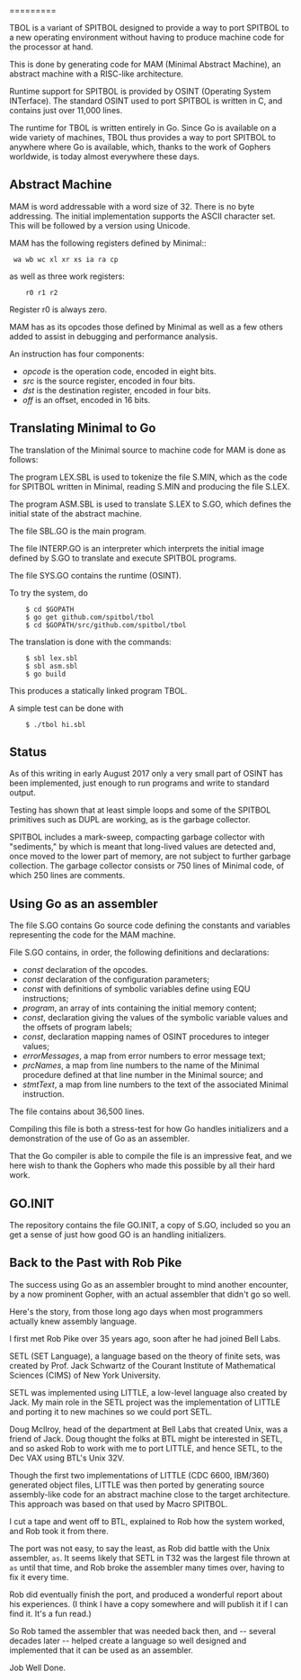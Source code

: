 
=========

TBOL is a variant of SPITBOL designed to provide a way to port SPITBOL to a new
operating environment without having to produce machine code for the processor at hand.


This is done by generating code for MAM (Minimal Abstract Machine),
an abstract machine with a RISC-like architecture.

Runtime support for SPITBOL is provided by OSINT (Operating System INTerface).
The standard OSINT used to port SPITBOL is written in C, and contains just over
11,000 lines.

The runtime for TBOL is written entirely in Go.  Since Go is available on a wide
variety of machines, TBOL thus provides a way to port SPITBOL to 
anywhere where Go is available, which, thanks to the work of Gophers
worldwide, is today almost everywhere these days.


## Abstract Machine

MAM is word addressable with a word size of 32. There is no byte addressing.
The initial implementation supports the ASCII character set. This will be followed
by a version using Unicode.


MAM has the following registers defined by Minimal::

```
 wa wb wc xl xr xs ia ra cp
```

as well as three work registers:

```
	r0 r1 r2
```

Register r0 is always zero.

MAM has as its opcodes those defined by Minimal as well as a few others
added to assist in debugging and performance analysis.

An instruction has four components:

* _opcode_ is the operation code, encoded in eight bits.
* _src_ is the source register, encoded in four bits.
* _dst_ is the destination register, encoded in four bits.
* _off_ is an offset, encoded in 16 bits.


## Translating Minimal to Go

The translation of the Minimal source to machine code for MAM is done as follows:

The program LEX.SBL is used to tokenize the file S.MIN, which as the code
for SPITBOL written in Minimal, reading S.MIN and producing the file S.LEX.

The program ASM.SBL is used to translate S.LEX to S.GO,
which defines the initial state of the abstract machine.

The file SBL.GO is the main program.

The file INTERP.GO is an interpreter which interprets the initial image defined by
S.GO to translate and execute SPITBOL programs.

The file SYS.GO contains the runtime (OSINT).

To try the system, do

```
    $ cd $GOPATH
    $ go get github.com/spitbol/tbol
    $ cd $GOPATH/src/github.com/spitbol/tbol
```

The translation is done with the commands:

```
    $ sbl lex.sbl
    $ sbl asm.sbl
    $ go build
```

This produces a statically linked program TBOL.

A simple test can be done with

```
    $ ./tbol hi.sbl
```

## Status

As of this writing in early August 2017 only a very small part of OSINT has been implemented,
just enough to run programs and write to standard output.

Testing has shown that at least simple loops and some of the SPITBOL
primitives such as DUPL are working, as is the garbage collector.

SPITBOL includes a mark-sweep, compacting garbage collector with "sediments," by which
is meant that long-lived values are detected and, once moved to the lower part of memory,
are not subject to further garbage collection. The garbage collector consists or 750 lines
of Minimal code, of which 250 lines are comments.


## Using Go as an assembler

The file S.GO contains Go source code defining the constants and variables representing the
code for the MAM machine.

File S.GO contains, in order, the following definitions and declarations:

-   _const_ declaration of the opcodes.
-   _const_ declaration of the configuration parameters; 
-   _const_ with  definitions of symbolic variables define using EQU instructions;
-    _program_, an array of ints containing the initial memory content;
-    _const_, declaration giving the values of the symbolic variable values
and the offsets of program labels;
-    _const_, declaration mapping names of OSINT procedures to integer values;
-    _errorMessages_, a map from error numbers to error message text;
-    _prcNames_, a map from line numbers to the name of the Minimal procedure
         defined at that line number in the Minimal source; and
-    _stmtText_, a map from line numbers to the text of the associated Minimal instruction.

The file contains about 36,500 lines.

Compiling this file is both a stress-test for how Go handles initializers and a demonstration
of the use of Go as an assembler.

That the Go compiler is able to compile the file is an impressive feat,
and we here wish to thank the Gophers who made this possible by all their hard work.


## GO.INIT

The repository contains the file GO.INIT, a copy of S.GO, included so you an get
a sense of just how good GO is an handling initializers.

## Back to the Past with Rob Pike

The success using Go as an assembler brought to mind another encounter, by a now
prominent Gopher, with an actual assembler that didn't go so well.

Here's the story, from those long ago days when most programmers actually knew assembly language.

I first met Rob Pike over 35 years ago, soon after he had joined Bell Labs.

SETL (SET Language), a language based on the theory of finite sets,  was created by
Prof. Jack Schwartz of the Courant Institute of Mathematical Sciences (CIMS)
of New York University.

SETL was implemented using LITTLE, a low-level language also created by Jack.
My main role in the SETL project was the implementation of LITTLE and porting
it to new machines so we could port SETL.

Doug McIlroy, head of the department at Bell Labs that created Unix, was a friend of Jack. 
Doug thought the folks at BTL might be interested in SETL, and so asked Rob to work with
me to port LITTLE, and hence SETL, to the Dec VAX using BTL's Unix 32V.

Though the first two implementations of LITTLE (CDC 6600, IBM/360) generated object files, LITTLE
was then ported by generating source assembly-like code for an abstract machine
close to the target architecture.  This approach was based on that used by Macro SPITBOL.

I cut a tape and went off to BTL, explained to Rob how the system worked, and Rob took it from
there.

The port was not easy, to say the least, as Rob did battle with the Unix assembler, `as`.
It seems likely that SETL in T32 was the largest file thrown at `as` until that time, and
Rob broke the assembler many times over, having to fix it every time.

Rob did eventually finish the port, and produced a wonderful report about his experiences.
(I think I have a copy somewhere and will publish it if I can find it. It's a fun read.)

So Rob tamed the assembler that was needed back then, and --  several decades later -- helped create a language
so well designed and implemented that it can be used as an assembler.

Job Well Done.


